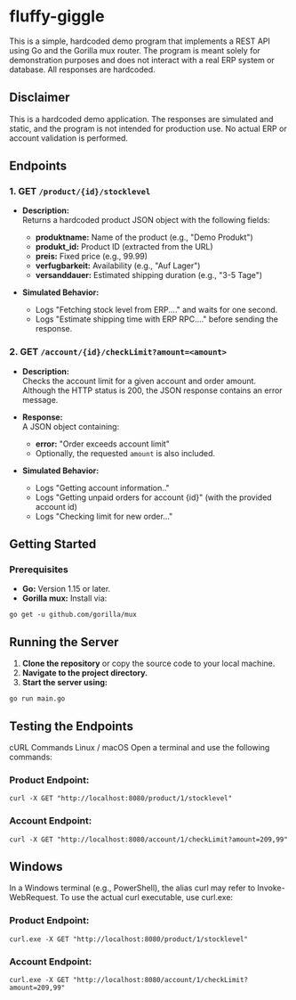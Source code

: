 # fluffy-giggle
This is a simple, hardcoded demo program that implements a REST API using Go and the Gorilla mux router. The program is meant solely for demonstration purposes and does not interact with a real ERP system or database. All responses are hardcoded.

## Disclaimer
This is a hardcoded demo application. The responses are simulated and static, and the program is not intended for production use. No actual ERP or account validation is performed.

## Endpoints

### 1. GET `/product/{id}/stocklevel`
- **Description:**  
  Returns a hardcoded product JSON object with the following fields:
  - **produktname:** Name of the product (e.g., "Demo Produkt")
  - **produkt_id:** Product ID (extracted from the URL)
  - **preis:** Fixed price (e.g., 99.99)
  - **verfugbarkeit:** Availability (e.g., "Auf Lager")
  - **versanddauer:** Estimated shipping duration (e.g., "3-5 Tage")
  
- **Simulated Behavior:**  
  - Logs "Fetching stock level from ERP...." and waits for one second.
  - Logs "Estimate shipping time with ERP RPC...." before sending the response.

### 2. GET `/account/{id}/checkLimit?amount=<amount>`
- **Description:**  
  Checks the account limit for a given account and order amount. Although the HTTP status is 200, the JSON response contains an error message.
  
- **Response:**  
  A JSON object containing:
  - **error:** "Order exceeds account limit"
  - Optionally, the requested `amount` is also included.
  
- **Simulated Behavior:**  
  - Logs "Getting account information.."
  - Logs "Getting unpaid orders for account {id}" (with the provided account id)
  - Logs "Checking limit for new order..."

## Getting Started

### Prerequisites
- **Go:** Version 1.15 or later.
- **Gorilla mux:** Install via:
 ```
go get -u github.com/gorilla/mux
```

## Running the Server

1. **Clone the repository** or copy the source code to your local machine.
2. **Navigate to the project directory.**
3. **Start the server using:**
 ```
go run main.go
 ```

## Testing the Endpoints
cURL Commands
Linux / macOS
Open a terminal and use the following commands:

### Product Endpoint:
```
curl -X GET "http://localhost:8080/product/1/stocklevel"
```

### Account Endpoint:
```
curl -X GET "http://localhost:8080/account/1/checkLimit?amount=209,99"
```

## Windows
In a Windows terminal (e.g., PowerShell), the alias curl may refer to Invoke-WebRequest. To use the actual curl executable, use curl.exe:

### Product Endpoint:
```
curl.exe -X GET "http://localhost:8080/product/1/stocklevel"
```

### Account Endpoint:
```
curl.exe -X GET "http://localhost:8080/account/1/checkLimit?amount=209,99"
```

